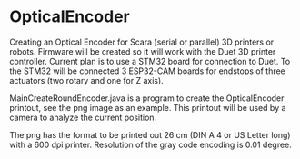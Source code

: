 # OpticalEncoder
Creating an Optical Encoder for Scara (serial or parallel) 3D printers or robots. Firmware will be created so it will work with the Duet 3D printer controller. Current plan is to use a STM32 board for connection to Duet. To the STM32 will be connected 3 ESP32-CAM boards for endstops of three actuators (two rotary and one for Z axis).

MainCreateRoundEncoder.java is a program to create the OpticalEncoder printout, see the png image as an example. This printout will be used by a camera to analyze the current position.

The png has the format to be printed out 26 cm (DIN A 4 or US Letter long) with a 600 dpi printer. Resolution of the gray code encoding is 0.01 degree.
